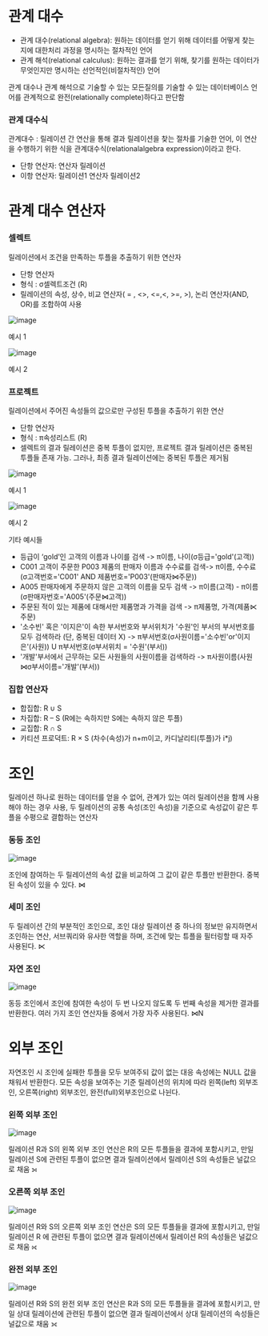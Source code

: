 # 관계 대수
- 관계 대수(relational algebra): 원하는 데이터를 얻기 위해 데이터를 어떻게 찾는지에 대한처리 과정을 명시하는 절차적인 언어
- 관계 해석(relational calculus): 원하는 결과를 얻기 위해, 찾기를 원하는 데이터가 무엇인지만 명시하는 선언적인(비절차적인) 언어

관계 대수나 관계 해석으로 기술할 수 있는 모든질의를 기술할 수 있는 데이터베이스 언어를 관계적으로 완전(relationally complete)하다고 판단함

### 관계 대수식
관계대수 : 릴레이션 간 연산을 통해 결과 릴레이션을 찾는 절차를 기술한 언어, 이 연산을 수행하기 위한 식을 관계대수식(relationalalgebra expression)이라고 한다.

- 단항 연산자: 연산자 릴레이션
- 이항 연산자: 릴레이션1 연산자 릴레이션2

# 관계 대수 연산자
### 셀렉트
릴레이션에서 조건을 만족하는 투플을 추출하기 위한 연산자

- 단항 연산자
- 형식 : σ셀렉트조건 (R)
- 릴레이션의 속성, 상수, 비교 연산자( = , <>, <=,<, >=, >), 논리 연산자(AND, OR)를 조합하여 사용

![image](https://github.com/user-attachments/assets/339cecef-3f0d-4e18-83f3-3fb0b619ce92)

예시 1

![image](https://github.com/user-attachments/assets/b2cabfa2-3cc4-4996-99f4-1a6e43e78564)

예시 2

### 프로젝트
릴레이션에서 주어진 속성들의 값으로만 구성된 투플을 추출하기 위한 연산

- 단항 연산자
- 형식 : π속성리스트 (R)
- 셀렉트의 결과 릴레이션은 중복 투플이 없지만, 프로젝트 결과 릴레이션은 중복된 투플들 존재 가능. 그러나, 최종 결과 릴레이션에는 중복된 투플은 제거됨

![image](https://github.com/user-attachments/assets/f461ad62-8157-47a6-9ed7-d2e3961e7b11)

예시 1

![image](https://github.com/user-attachments/assets/52c0b233-2778-4ec1-86ce-c0be76cb9a22)

예시 2

기타 예시들
- 등급이 ‘gold’인 고객의 이름과 나이를 검색 -> π이름, 나이(σ등급='gold'(고객))
- C001 고객이 주문한 P003 제품의 판매자 이름과 수수료를 검색-> π이름, 수수료(σ고객번호='C001' AND 제품번호='P003'(판매자⋈주문))
- A005 판매자에게 주문하지 않은 고객의 이름을 모두 검색 -> π이름(고객) - π이름(σ판매자번호='A005'(주문⋈고객))
- 주문된 적이 있는 제품에 대해서만 제품명과 가격을 검색 -> π제품명, 가격(제품⋉주문)
- '소수빈' 혹은 '이지은'이 속한 부서번호와 부서위치가 '수원'인 부서의 부서번호를 모두 검색하라 (단, 중복된 데이터 X) -> π부서번호(σ사원이름='소수빈'or'이지은'(사원)) U π부서번호(σ부서위치 = '수원'(부서))
- '개발'부서에서 근무하는 모든 사원들의 사원이름을 검색하라 -> π사원이름(사원⋈σ부서이름='개발'(부서))

### 집합 연산자
- 합집합: R ∪ S 
- 차집합: R – S (R에는 속하지만 S에는 속하지 않은 투플)
- 교집합: R ∩ S
- 카티션 프로덕트: R × S (차수(속성)가 n+m이고, 카디날리티(투플)가 i*j)

# 조인
릴레이션 하나로 원하는 데이터를 얻을 수 없어, 관계가 있는 여러 릴레이션을 함께 사용해야 하는 경우 사용, 두 릴레이션의 공통 속성(조인 속성)을 기준으로 속성값이 같은 투플을 수평으로 결합하는 연산자

### 동등 조인
![image](https://github.com/user-attachments/assets/10766fd1-8c02-428b-8f43-d763159baf76)

조인에 참여하는 두 릴레이션의 속성 값을 비교하여 그 값이 같은 투플만 반환한다. 중복된 속성이 있을 수 있다. ⋈

### 세미 조인
두 릴레이션 간의 부분적인 조인으로, 조인 대상 릴레이션 중 하나의 정보만 유지하면서 조인하는 연산, 서브쿼리와 유사한 역할을 하며, 조건에 맞는 튜플을 필터링할 때 자주 사용된다. ⋉

### 자연 조인
![image](https://github.com/user-attachments/assets/0f375999-6c7f-42b8-a951-710fef456dd3)

동등 조인에서 조인에 참여한 속성이 두 번 나오지 않도록 두 번째 속성을 제거한 결과를 반환한다. 여러 가지 조인 연산자들 중에서 가장 자주 사용된다. ⋈N

# 외부 조인
자연조인 시 조인에 실패한 투플을 모두 보여주되 값이 없는 대응 속성에는 NULL 값을 채워서 반환한다. 모든 속성을 보여주는 기준 릴레이션의 위치에 따라 왼쪽(left) 외부조인, 오른쪽(right) 외부조인, 완전(full)외부조인으로 나뉜다. 

### 왼쪽 외부 조인
![image](https://github.com/user-attachments/assets/0149354a-3748-44f8-b497-8a99d0f98ea8)

릴레이션 R과 S의 왼쪽 외부 조인 연산은 R의 모든 투플들을 결과에 포함시키고, 만일 릴레이션 S에 관련된 투플이 없으면 결과 릴레이션에서 릴레이션 S의 속성들은 널값으로 채움 ⟕

### 오른쪽 외부 조인
![image](https://github.com/user-attachments/assets/0d3fe60c-7dbc-4f2d-9f8a-4e881513a528)

릴레이션 R와 S의 오른쪽 외부 조인 연산은 S의 모든 투플들을 결과에 포함시키고, 만일 릴레이션 R 에 관련된 투플이 없으면 결과 릴레이션에서 릴레이션 R의 속성들은 널값으로 채움 ​⟖

### 완전 외부 조인
![image](https://github.com/user-attachments/assets/c4b830bc-b7f4-4109-8447-4410415d7def)

릴레이션 R와 S의 완전 외부 조인 연산은 R과 S의 모든 투플들을 결과에 포함시키고, 만일 상대 릴레이션에 관련된 투플이 없으면 결과 릴레이션에서 상대 릴레이션의 속성들은 널값으로 채움 ⟗
